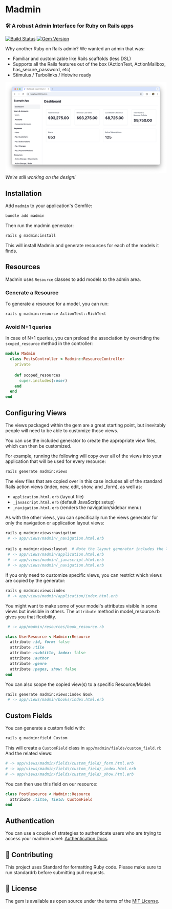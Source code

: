 # Madmin

### 🛠 A robust Admin Interface for Ruby on Rails apps

[![Build Status](https://github.com/excid3/madmin/workflows/Tests/badge.svg)](https://github.com/excid3/madmin/actions) [![Gem Version](https://badge.fury.io/rb/madmin.svg)](https://badge.fury.io/rb/madmin)

Why another Ruby on Rails admin? We wanted an admin that was:

- Familiar and customizable like Rails scaffolds (less DSL)
- Supports all the Rails features out of the box (ActionText, ActionMailbox, has_secure_password, etc)
- Stimulus / Turbolinks / Hotwire ready

![Madmin Screenshot](docs/images/screenshot.png)
_We're still working on the design!_

## Installation

Add `madmin` to your application's Gemfile:

```bash
bundle add madmin
```

Then run the madmin generator:

```bash
rails g madmin:install
```

This will install Madmin and generate resources for each of the models it finds.

## Resources

Madmin uses `Resource` classes to add models to the admin area.

### Generate a Resource

To generate a resource for a model, you can run:

```bash
rails g madmin:resource ActionText::RichText
```

### Avoid N+1 queries

In case of N+1 queries, you can preload the association by overriding the `scoped_resource` method in the controller:

```ruby
module Madmin
  class PostsController < Madmin::ResourceController
    private

    def scoped_resources
      super.includes(:user)
    end
  end
end

```

## Configuring Views

The views packaged within the gem are a great starting point, but inevitably people will need to be able to customize those views.

You can use the included generator to create the appropriate view files, which can then be customized.

For example, running the following will copy over all of the views into your application that will be used for every resource:

```bash
rails generate madmin:views
```

The view files that are copied over in this case includes all of the standard Rails action views (index, new, edit, show, and \_form), as well as:

- `application.html.erb` (layout file)
- `_javascript.html.erb` (default JavaScript setup)
- `_navigation.html.erb` (renders the navigation/sidebar menu)

As with the other views, you can specifically run the views generator for only the navigation or application layout views:

```bash
rails g madmin:views:navigation
 # -> app/views/madmin/_navigation.html.erb

rails g madmin:views:layout  # Note the layout generator includes the layout, javascript, and navigation files.
 # -> app/views/madmin/application.html.erb
 # -> app/views/madmin/_javascript.html.erb
 # -> app/views/madmin/_navigation.html.erb
```

If you only need to customize specific views, you can restrict which views are copied by the generator:

```bash
rails g madmin:views:index
 # -> app/views/madmin/application/index.html.erb
```

You might want to make some of your model's attributes visible in some views but invisible in others.
The `attribute` method in model_resource.rb gives you that flexibility.

```bash
 # -> app/madmin/resources/book_resource.rb
```

```ruby
class UserResource < Madmin::Resource
  attribute :id, form: false
  attribute :tile
  attribute :subtitle, index: false
  attribute :author
  attribute :genre
  attribute :pages, show: false
end
```

You can also scope the copied view(s) to a specific Resource/Model:

```bash
rails generate madmin:views:index Book
 # -> app/views/madmin/books/index.html.erb
```

## Custom Fields

You can generate a custom field with:

```bash
rails g madmin:field Custom
```

This will create a `CustomField` class in `app/madmin/fields/custom_field.rb`
And the related views:

```bash
# -> app/views/madmin/fields/custom_field/_form.html.erb
# -> app/views/madmin/fields/custom_field/_index.html.erb
# -> app/views/madmin/fields/custom_field/_show.html.erb
```

You can then use this field on our resource:

```ruby
class PostResource < Madmin::Resource
  attribute :title, field: CustomField
end
```

## Authentication

You can use a couple of strategies to authenticate users who are trying to
access your madmin panel: [Authentication Docs](docs/authentication.md)

## 🙏 Contributing

This project uses Standard for formatting Ruby code. Please make sure to run standardrb before submitting pull requests.

## 📝 License

The gem is available as open source under the terms of the [MIT License](https://opensource.org/licenses/MIT).
